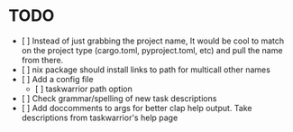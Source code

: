 # TODO

- \[ \] Instead of just grabbing the project name, It would be cool to match on the project type (cargo.toml, pyproject.toml, etc) and pull the name from there.
- \[ \] nix package should install links to path for multicall other names
- \[ \] Add a config file
  - \[ \] taskwarrior path option
- \[ \] Check grammar/spelling of new task descriptions
- \[ \] Add doccomments to args for better clap help output. Take descriptions from taskwarrior's help page
